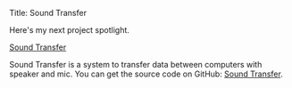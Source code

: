 Title: Sound Transfer

Here's my next project spotlight.

[Sound Transfer]($SITE_URL$screenshot.png)

Sound Transfer is a system to transfer data between computers with speaker and mic. You can get the source code on GitHub: [Sound Transfer](https://github.com/losmmorpg/sound-transfer).